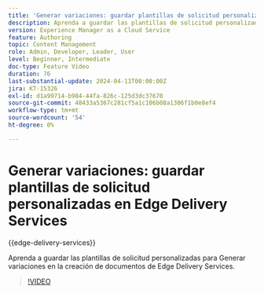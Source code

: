 ```yaml
---
title: 'Generar variaciones: guardar plantillas de solicitud personalizadas en Edge Delivery Services'
description: Aprenda a guardar las plantillas de solicitud personalizadas para Generar variaciones en la creación de documentos de Edge Delivery Services.
version: Experience Manager as a Cloud Service
feature: Authoring
topic: Content Management
role: Admin, Developer, Leader, User
level: Beginner, Intermediate
doc-type: Feature Video
duration: 76
last-substantial-update: 2024-04-11T00:00:00Z
jira: KT-15326
exl-id: d1a99714-b984-44fa-826c-125d3dc37670
source-git-commit: 48433a5367c281cf5a1c106b08a1306f1b0e8ef4
workflow-type: tm+mt
source-wordcount: '54'
ht-degree: 0%

---
```


# Generar variaciones: guardar plantillas de solicitud personalizadas en Edge Delivery Services

{{edge-delivery-services}}

Aprenda a guardar las plantillas de solicitud personalizadas para Generar variaciones en la creación de documentos de Edge Delivery Services.

>[!VIDEO](https://video.tv.adobe.com/v/3437505/?learn=on&captions=spa)

